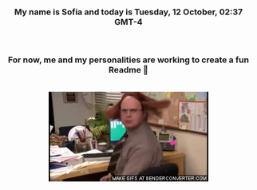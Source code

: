 


<div align="center">
<h3 >My name is Sofia and today is Tuesday, 12 October, 02:37 GMT-4</h3><br>
<h3 >For now, me and my personalities are working to create a fun Readme 👋
</h3><br>
<img src='img/dwight.gif' alt='working...'/>
</div>
